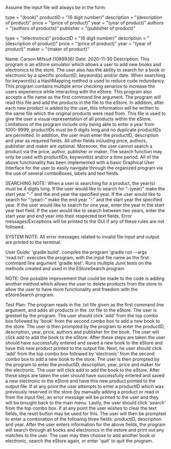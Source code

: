 Assume the input file will always be in the form:

type = "(book)"
productID = "(6 digit number)"
description = "(description of product)"
price = "(price of product)"
year = "(year of product)"
authors = "(authors of products)"
publisher = "(publisher of product)"

type = "(electronics)"
productID = "(6 digit number)"
description = "(description of product)"
price = "(price of product)"
year = "(year of product)"
maker = "(maker of product)"

Name: Carson Mifsud (1089936)
Date: 2020-11-30
Description:  This program is an eStore simulator which allows a user to add new books and electronics
              to the store. The user also has the ability to search for a book or electronic
              by a specific productID, keyword(s) and/or date. When searching for keyword(s) a HashMapping
              method is used to reduce code redundancy. This program contains multiple
              error checking senarios to increase the users experience while interacting with the
              eStore. This program also accepts a file name as the first command line argument. The program
              will read this file and add the products in the file to the eStore. In addition, after
              each new product is added by the user, this information will be written to the same file
              which the original products were read from. This file is used to give the user a visual
              representation of all products within the eStore. Limitations of the program
              include only being able to enter a year from 1000-9999, productIDs must be 6 digits long
              and no duplicate productIDs are permitted. In addition, the user must enter the productID,
              description and year as required fields. All other fields including price, authors, publisher
              and maker are optional. Moreover, the user cannot search a product via the price, author,
              publisher or maker. The search function may only be used with productIDs, keyword(s) and/or a time period.
              All of the above functionality has been implemented with a basic Graphical User Interface for the
              user to easily navigate through the organized program via the use of several comboBoxes, labels
              and text fields.

SEARCHING NOTE: When a user is searching for a product, the year(s) must be 4 digits long.
                If the user would like to search for "-(year)" make the start year "-" and the end year the specified year.
                If the user would like to search for "(year)-" make the end year "-" and the start year the specified year.
                If the user would like to search for one year, enter the year in the start year text field.
                If the user would like to search between two years, enter the start year and end year into their respected text fields.
                Error messages/Exceptions will be printed to the GUI if any of these rules are not followed.

SYSTEM NOTE: All error messages related to invalid file input and output are printed to the terminal.

User Guide:
'gradle build': compiles the program
'gradle run --args 'read.txt': executes the program, with the input file name as the first command line argument
'gradle test': Runs multiple Junit tests on the methods created and used in the EStoreSearch program

NOTE: One possible improvement that could be made to the code is adding another
      method which allows the user to delete products from the store to allow the user to have more
      functionality and freedom with the eStoreSearch program.

Test Plan:
The program reads in the .txt file given as the first command line argument, and adds all products in the .txt file to the eStore.
The user is greeted by the program.
The user should click 'add' from the top combo box followed by 'book' from the second combo box to add a new book to the store.
The user is then prompted by the program to enter the productID, description, year, price, authors and publisher for the book.
The user will click add to add the book to the eStore.
After these steps are taken the user should have successfully entered and saved a new book to the eStore and have this new product
printed to the output file.
Next, he user should click 'add' from the top combo box followed by 'electronic' from the second combo box to add a new book to the store.
The user is then prompted by the program to enter the productID, description, year, price and maker for the electronic.
The user will click add to add the book to the eStore.
After these steps are taken the user should have successfully entered and saved a new electronic to the eStore and have this new product
printed to the output file.
If at any point the user attempts to enter a productID which was previously reserved in the store (by manually adding a product or
read in from the input file), an error message will be printed to the user and they will be brought back to the main menu.
Lastly, the user should click 'search' from the top combo box.
If at any point the user wishes to clear the text fields, the reset button may be used for this.
The user will then be prompted to enter a combination of the following three fields: productID, description and year.
After the user enters information for the above fields, the program will search through all books and electronics in the estore
and print out any matches to the user.
The user may then choose to add another book or electronic, search the eStore again, or enter 'quit' to quit the program.